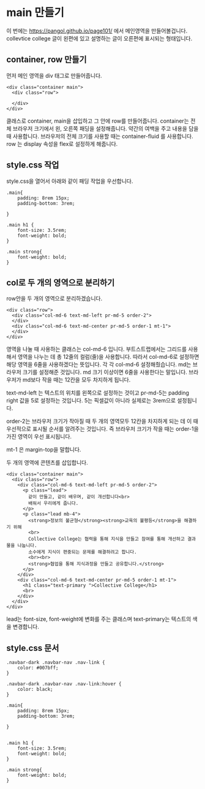 # main 만들기

이 번에는 https://pangol.github.io/page101/ 에서 메인영역을 만들어볼겁니다.
collevtice college 글이 왼편에 있고 설명하는 글이 오른편에 표시되는 형태입니다.

## container, row 만들기

먼저 메인 영역을 div 태그로 만들어줍니다.

```
<div class="container main">
  <div class="row">
		
  </div>
</div>
```

클래스로 container, main을 삽입하고 그 안에 row를 만들어줍니다.
container는 전체 브라우저 크기에서 왼, 오른쪽 패딩을 설정해줍니다. 약간의 여백을 주고 내용을 담을 때 사용합니다.
브라우저의 전체 크기를 사용할 때는 container-fluid 를 사용합니다. row 는 display 속성을 flex로 설정하게 해줍니다. 

## style.css 작업

style.css을 열어서 아래와 같이 패딩 작업을 우선합니다.

```
.main{
	padding: 8rem 15px;
	padding-bottom: 3rem;
	
}

.main h1 {
	font-size: 3.5rem;
	font-weight: bold;
}

.main strong{
	font-weight: bold;
}
```

## col로 두 개의 영역으로 분리하기

row안을 두 개의 영역으로 분리하겠습니다.

```
<div class="row">
  <div class="col-md-6 text-md-left pr-md-5 order-2">
  </div>
  <div class="col-md-6 text-md-center pr-md-5 order-1 mt-1">
  </div>
</div>
```

영역을 나눌 때 사용하는 클래스는 col-md-6 입니다. 부트스트랩에서는 그리드를 사용해서 영역을 나누는 데 총 12줄의 컬럼(줄)을 사용합니다. 따라서 col-md-6로 설정하면 해당 영역을 6줄을 사용하겠다는 뜻입니다. 각 각 col-md-6 설정해줬습니다. md는 브라우저 크기를 설정해준 것입니다. md 크기 이상이면 6줄을 사용한다는 말입니다. 브라우저가 md보다 작을 때는 12칸을 모두 차지하게 됩니다.

text-md-left 는 텍스트의 위치를 왼쪽으로 설정하는 것이고 pr-md-5는 padding right 값을 5로 설정하는 것입니다. 5는 픽셀값이 아니라 실제로는 3rem으로 설정됩니다. 

order-2는 브라우저 크기가 작아질 때 두 개의 영역모두 12칸을 차지하게 되는 데 이 때 우선적으로 표시될 순서를 알려주는 것입니다. 즉 브라우저 크기가 작을 때는 order-1을 가진 영역이 우선 표시됩니다.

mt-1 은 margin-top을 말합니다.

두 개의 영역에 콘텐츠를 삽입합니다.

```
<div class="container main">
  <div class="row">
    <div class="col-md-6 text-md-left pr-md-5 order-2">
      <p class="lead">
        같이 만들고, 같이 배우며, 같이 개선합니다<br>
        배워서 우리에게 줍니다.
      </p>
      <p class="lead mb-4">
        <strong>정보의 불균형</strong><strong>교육의 불평등</strong>을 해결하기 위해
        <br>
        Collective College는 협력을 통해 지식을 만들고 참여를 통해 개선하고 결과물을 나눕니다. 
        소수에게 지식이 편중되는 문제를 해결하려고 합니다.
        <br><br>
        <strong>협업을 통해 지식과정을 만들고 공유합니다.</strong> 
      </p>
    </div>
    <div class="col-md-6 text-md-center pr-md-5 order-1 mt-1">
      <h1 class="text-primary ">Collective College</h1>
      <br>
    </div>
  </div>
</div>
```

lead는 font-size, font-weight에 변화를 주는 클래스며 text-primary는 텍스트의 색을 변경합니다.


## style.css 문서

```
.navbar-dark .navbar-nav .nav-link {
	color: #007bff;
}

.navbar-dark .navbar-nav .nav-link:hover {
	color: black;
}

.main{
	padding: 8rem 15px;
	padding-bottom: 3rem;
	
}


.main h1 {
	font-size: 3.5rem;
	font-weight: bold;
}

.main strong{
	font-weight: bold;
}
```
